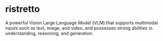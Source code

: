 # ristretto
A powerful Vision Large Language Model (VLM) that supports multimodal inputs such as text, image, and video, and possesses strong abilities in understanding, reasoning, and generation.
